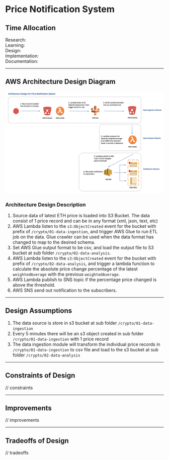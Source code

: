 # Price Notification System

## Time Allocation
Research:  
Learning:  
Design:  
Implementation:  
Documentation:  

----
## AWS Architecture Design Diagram
![alt price notification aws architecture design diagram](price-notification-architecture-design.png)

### Architecture Design Description
1. Source data of latest ETH price is loaded into S3 Bucket. The data consist of 1 price record and can be in any format (xml, json, text, etc)
2. AWS Lambda listen to the `s3:ObjectCreated` event for the bucket with prefix of `/crypto/01-data-ingestion`, and trigger AWS Glue to run ETL job on the data. Glue crawler can be used when the data format has changed to map to the desired schema.
3. Set AWS Glue output format to be csv, and load the output file to S3 bucket at sub folder `/crypto/02-data-analysis`.
4. AWS Lambda listen to the `s3:ObjectCreated` event for the bucket with prefix of `/crypto/02-data-analysis`, and trigger a lambda function to calculate the absolute price change percentage of the latest `weightedAverage` with the previous `weightedAverage`.
5. AWS Lambda publish to SNS topic if the percentage price changed is above the threshold.
6. AWS SNS send out notification to the subscribers.


----
## Design Assumptions
1. The data source is store in s3 bucket at sub folder `/crypto/01-data-ingestion`
2. Every 5 minutes there will be an s3 object created in sub folder `/crypto/01-data-ingestion` with 1 price record
3. The data ingestion module will transform the individual price records in `/crypto/01-data-ingestion` to csv file and load to the s3 bucket at sub folder `/crypto/02-data-analysis`

----
## Constraints of Design
// constraints

----
## Improvements
// improvements

----
## Tradeoffs of Design
// tradeoffs 
